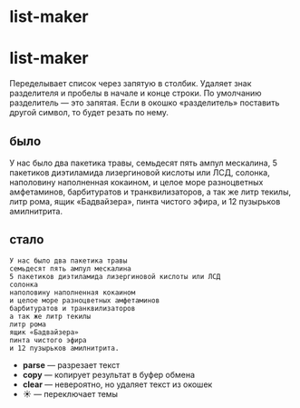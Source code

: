# list-maker
# list-maker

Переделывает список через запятую в столбик. Удаляет знак разделителя и пробелы в начале и конце строки. По умолчанию разделитель — это запятая. Если в окошко «разделитель» поставить другой символ, то будет резать по нему.

## было
У нас было два пакетика травы, семьдесят пять ампул мескалина, 5 пакетиков диэтиламида лизергиновой кислоты или ЛСД, солонка, наполовину наполненная кокаином, и целое море разноцветных амфетаминов, барбитуратов и транквилизаторов, а так же литр текилы, литр рома, ящик «Бадвайзера», пинта чистого эфира, и 12 пузырьков амилнитрита.

## стало
```
У нас было два пакетика травы
семьдесят пять ампул мескалина
5 пакетиков диэтиламида лизергиновой кислоты или ЛСД
солонка
наполовину наполненная кокаином
и целое море разноцветных амфетаминов
барбитуратов и транквилизаторов
а так же литр текилы
литр рома
ящик «Бадвайзера»
пинта чистого эфира
и 12 пузырьков амилнитрита.
```

* **parse** — разрезает текст
* **copy** — копирует результат в буфер обмена
* **clear**  — невероятно, но удаляет текст из окошек
* ☀️ — переключает темы